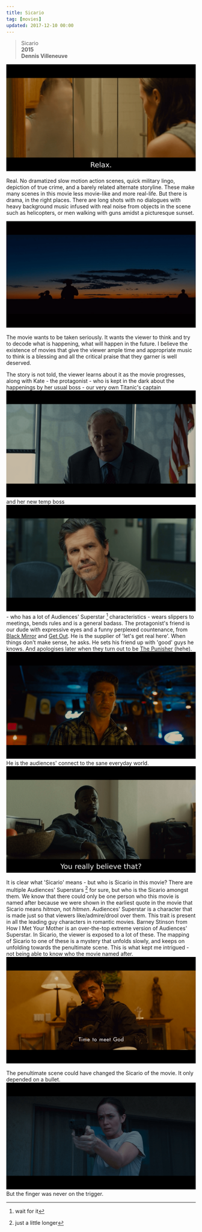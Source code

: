 ```yaml
---
title: Sicario
tag: [movies]
updated: 2017-12-10 00:00
---
```


> Sicario  
> **2015**  
> **Dennis Villeneuve**

![Sicario](../assets/post_images/sicario_1.png)

Real. No dramatized slow motion action scenes, quick military lingo, depiction of true crime, and a barely related alternate storyline. These make many scenes in this movie less movie-like and more real-life. But there is drama, in the right places. There are long shots with no dialogues with heavy background music infused with real noise from objects in the scene such as helicopters, or men walking with guns amidst a picturesque sunset.

![Sicario](../assets/post_images/sicario_2.png)

The movie wants to be taken seriously. It wants the viewer to think and try to decode what is happening, what will happen in the future. I believe the existence of movies that give the viewer ample time and appropriate music to think is a blessing and all the critical praise that they garner is well deserved.

The story is not told, the viewer learns about it as the movie progresses, along with Kate - the protagonist - who is kept in the dark about the happenings by her usual boss - our very own Titanic's captain ![Sicario](../assets/post_images/sicario_3.png) and her new temp boss ![Sicario](../assets/post_images/sicario_4.png) - who has a lot of Audiences' Superstar [^1] characteristics - wears slippers to meetings, bends rules and is a general badass. The protagonist's friend is our dude with expressive eyes and a funny perplexed countenance, from [Black Mirror](http://www.imdb.com/title/tt2089049/?ref_=ttep_ep2) and [Get Out](http://www.imdb.com/title/tt5052448/). He is the supplier of 'let's get real here'. When things don't make sense, he asks. He sets his friend up with 'good' guys he knows. And apologises later when they turn out to be [The Punisher](http://www.imdb.com/title/tt5675620/) (hehe). ![Sicario](../assets/post_images/sicario_5.png) He is the audiences' connect to the sane everyday world. ![Sicario](../assets/post_images/sicario_6.png)

It is clear what 'Sicario' means - but who is Sicario in this movie? There are multiple Audiences' Superstars [^2] for sure, but who is the Sicario amongst them. We know that there could only be one person who this movie is named after because we were shown in the earliest quote in the movie that Sicario means *hitman*, not *hitmen*. Audiences' Superstar is a character that is made just so that viewers like/admire/drool over them. This trait is present in all the leading guy characters in romantic movies. Barney Stinson from How I Met Your Mother is an over-the-top extreme version of Audiences' Superstar. In Sicario, the viewer is exposed to a lot of these. The mapping of Sicario to one of these is a mystery that unfolds slowly, and keeps on unfolding towards the penultimate scene. This is what kept me intrigued - not being able to know who the movie named after.  
![Sicario](../assets/post_images/sicario_8.png)

The penultimate scene could have changed the Sicario of the movie. It only depended on a bullet.
![Sicario](../assets/post_images/sicario_7.png)  But the finger was never on the trigger.


[^1]: wait for it
[^2]: just a little longer